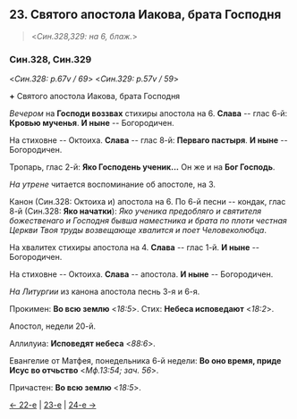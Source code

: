 
## 23. Святого апостола Иакова, брата Господня  

> <*Син.328,329: на 6, блаж.*>

### Син.328, Син.329

<*Син.328: p.67v / 69*>
<*Син.329: p.57v / 59*>

**+** Святого апостола Иакова, брата Господня

*Вечером* на **Господи воззвах** стихиры апостола на 6. 
**Слава** -- глас 6-й: **Кровью мученья**.
**И ныне** -- Богородичен. 

На стиховне -- Октоиха. 
**Слава** -- глас 8-й: **Перваго пастыря**.
**И ныне** -- Богородичен.

Тропарь, глас 2-й: **Яко Господень ученик...** 
Он же и на **Бог Господь**.

*На утрене* читается воспоминание об апостоле, на 3. 

Канон (Син.328: Октоиха и) апостола на 6. 
По 6-й песни -- кондак, глас 8-й (Син.328: **Яко начатки**): *Яко ученика предобляго 
и святителя божественаго и Господня бывша наместника и брата по плоти честная Церкви 
Твоя труды возвещающе хвалится и поет Человеколюбца*.

На хвалитех стихиры апостола на 4. 
**Слава** -- глас 1-й. 
**И ныне** -- Богородичен. 

На стиховне -- Октоиха. 
**Слава** -- апостола. 
**И ныне** -- Богородичен.

*На Литургии* из канона апостола песнь 3-я и 6-я. 

Прокимен: **Во всю землю** <*18:5*>.
Стих: **Небеса исповедают** <*18:2*>.

Апостол, недели 20-й. 

Аллилуиа: **Исповедят небеса** <*88:6*>. 

Евангелие от Матфея, понедельника 6-й недели: 
**Во оно время, приде Исус во отчьство** <*Мф.13:54; зач. 56*>. 

Причастен: **Во всю землю** <*18:5*>.

[← 22-е](10_22_SAB.ru.md) | [23-е](README.md#23-й) | [24-е →](10_24_SAB.ru.md)
